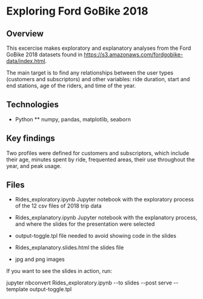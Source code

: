 # Exploring Ford GoBike 2018  

## Overview
This excercise makes exploratory and explanatory analyses from the Ford GoBike 2018 datasets found in https://s3.amazonaws.com/fordgobike-data/index.html.

The main target is to find any relationships between the user types (customers and subscriptors) and other variables: ride duration, start and end stations, age of the riders, and time of the year.

## Technologies
* Python
** numpy, pandas, matplotlib, seaborn

## Key findings
Two profiles were defined for customers and subscriptors, which include their age, minutes spent by ride, frequented areas, their use throughout the year, and peak usage. 

## Files

- Rides_exploratory.ipynb
  Jupyter notebook with the exploratory process of the 12 csv files of 2018 trip data

- Rides_explanatory.ipynb
  Jupyter notebook with the explanatory process, and where the slides for the presentation were selected

- output-toggle.tpl
  file needed to avoid showing code in the slides

- Rides_explanatory.slides.html
  the slides file

- jpg and png images

If you want to see the slides in action, run:

jupyter nbconvert Rides_exploratory.ipynb --to slides --post serve --template output-toggle.tpl



